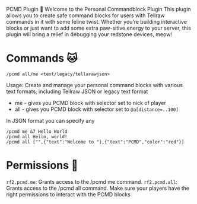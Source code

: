 PCMD Plugin 🐾
Welcome to the Personal Commandblock Plugin
This plugin allows you to create safe command blocks for users with Tellraw commands in it with some feline twist. 
Whether you’re building interactive blocks or just want to add some extra paw-sitive energy to your server, this plugin will bring a relief in debugging your redstone devices, meow!

# Commands 🐱
```
/pcmd all/me <text/legacy/tellarawjson>
```
Usage: Create and manage your personal command blocks with various text formats, including Tellraw JSON or legacy text format
* me - gives you PCMD block with selector set to nick of player
* all - gives you PCMD block with selector set to `@a[distance=..100]`

In JSON format you can specify any 
```
/pcmd me &7 Hello World
/pcmd all Hello, world!
/pcmd all ["",{"text":"Welcome to "},{"text":"PCMD","color":"red"}]
```

# Permissions 🐾
`rf2.pcmd.me`: Grants access to the /pcmd me command.
`rf2.pcmd.all`: Grants access to the /pcmd all command.
Make sure your players have the right permissions to interact with the PCMD blocks
